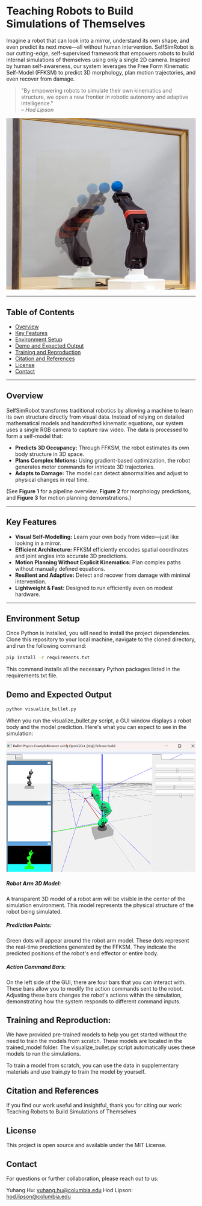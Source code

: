 # Teaching Robots to Build Simulations of Themselves

Imagine a robot that can look into a mirror, understand its own shape, and even predict its next move—all without human intervention. SelfSimRobot is our cutting-edge, self-supervised framework that empowers robots to build internal simulations of themselves using only a single 2D camera. Inspired by human self-awareness, our system leverages the Free Form Kinematic Self-Model (FFKSM) to predict 3D morphology, plan motion trajectories, and even recover from damage.

> "By empowering robots to simulate their own kinematics and structure, we open a new frontier in robotic autonomy and adaptive intelligence."  
> – *Hod Lipson*

![image](data/robot3.jpeg)

---

## Table of Contents

- [Overview](#overview)
- [Key Features](#key-features)
- [Environment Setup](#environment-setup)
- [Demo and Expected Output](#demo-and-expected-output)
- [Training and Reproduction](#training-and-reproduction)
- [Citation and References](#citation-and-references)
- [License](#license)
- [Contact](#contact)
---
## Overview

SelfSimRobot transforms traditional robotics by allowing a machine to learn its own structure directly from visual data. Instead of relying on detailed mathematical models and handcrafted kinematic equations, our system uses a single RGB camera to capture raw video. The data is processed to form a self-model that:
- **Predicts 3D Occupancy:** Through FFKSM, the robot estimates its own body structure in 3D space.
- **Plans Complex Motions:** Using gradient-based optimization, the robot generates motor commands for intricate 3D trajectories.
- **Adapts to Damage:** The model can detect abnormalities and adjust to physical changes in real time.

(See **Figure 1** for a pipeline overview, **Figure 2** for morphology predictions, and **Figure 3** for motion planning demonstrations.)

---

## Key Features

- **Visual Self-Modelling:** Learn your own body from video—just like looking in a mirror.
- **Efficient Architecture:** FFKSM efficiently encodes spatial coordinates and joint angles into accurate 3D predictions.
- **Motion Planning Without Explicit Kinematics:** Plan complex paths without manually defined equations.
- **Resilient and Adaptive:** Detect and recover from damage with minimal intervention.
- **Lightweight & Fast:** Designed to run efficiently even on modest hardware.

---

## Environment Setup

Once Python is installed, you will need to install the project dependencies. Clone this repository to your local machine, navigate to the cloned directory, and run the following command:

```bash
pip install -r requirements.txt
```

This command installs all the necessary Python packages listed in the requirements.txt file.


## Demo and Expected Output

```bash
python visualize_bullet.py
```

When you run the visualize_bullet.py script, a GUI window displays a robot body and the model prediction. Here's what you can expect to see in the simulation:

![image](data/sim_robot1.png)

##### Robot Arm 3D Model:
A transparent 3D model of a robot arm will be visible in the center of the simulation environment. This model represents the physical structure of the robot being simulated.

##### Prediction Points: 
Green dots will appear around the robot arm model. These dots represent the real-time predictions generated by the FFKSM. They indicate the predicted positions of the robot's end effector or entire body.

##### Action Command Bars:
On the left side of the GUI, there are four bars that you can interact with. These bars allow you to modify the action commands sent to the robot. Adjusting these bars changes the robot's actions within the simulation, demonstrating how the system responds to different command inputs.

## Training and Reproduction:
We have provided pre-trained models to help you get started without the need to train the models from scratch. These models are located in the trained_model folder. The visualize_bullet.py script automatically uses these models to run the simulations.

To train a model from scratch, you can use the data in supplementary materials and use train.py to train the model by yourself.

## Citation and References
If you find our work useful and insightful, thank you for citing our work:
Teaching Robots to Build Simulations of Themselves


## License
This project is open source and available under the MIT License.

## Contact
For questions or further collaboration, please reach out to us:

Yuhang Hu: yuhang.hu@columbia.edu
Hod Lipson: hod.lipson@columbia.edu